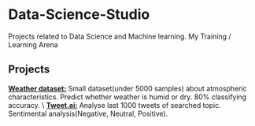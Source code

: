 # Data-Science-Studio
Projects related to Data Science and Machine learning. My Training / Learning Arena 

## Projects
[**Weather dataset:**](weather/weather.ipynb) Small dataset(under 5000 samples) about atmospheric characteristics. Predict whether weather is humid or dry. 80%  classifying accuracy. \\
[**Tweet.ai:**](https://github.com/kenrii/Tweet.ai) Analyse last 1000 tweets of searched topic. Sentimental analysis(Negative, Neutral, Positive).
